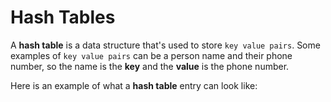 # Hash Tables
A **hash table** is a data structure that's used to store `key value pairs`. Some examples of `key value pairs` can be a person name and their phone number, so the name is the **key** and the **value** is the phone number.

Here is an example of what a **hash table** entry can look like:







